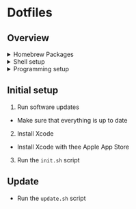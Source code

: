 # Dotfiles

## Overview
<details>
<summary>Homebrew Packages</summary>

- go
- jq
- tree
- watchman
- zsh
- zsh-completions
- zsh-syntax-highlighting
- appcleaner
- brave-browser
- clipy
- cocoapods
- docker
- figma
- google-chrome
- google-earth-pro
- hyper
- libreoffice
- macpass
- pgadmin4
- postman
- powerphotos
- rectangle
- visual-studio-code
- ytmdesktop-youtube-music
- zoom
</details>



<details>
<summary>Shell setup</summary>

- Use the zsh shell
- Oh-my-zsh
- Set default git branch to `main`
</details>



<details>
<summary>Programming setup</summary>

- vscode & extensions
- nodejs via nvm
- golang and gvm
  <details>
  <summary>Golang setup with vscode</summary>

  - Update VSCode so that it know where the `go.path` is 
    ```json
    {
      "go.gopath": "~/go"
    }
    ```
  - Setup Go with VSCode
    - Install the vscode extension `golang.go`
    - [command][shift][p] > Go:Instal/Update, select all
    - This will download all the packages to your `go.path`
    - VS Code Go extension now enables the `gopls` language server by default
    - `gopls` provides IDE features, such as as intelligent autocompletion, signature help, refactoring, and workspace symbol search.


  </details>

</details>











## Initial setup
1. Run software updates
  - Make sure that everything is up to date
2. Install Xcode
  - Install Xcode with thee Apple App Store
3. Run the `init.sh` script


## Update
 - Run the `update.sh` script

